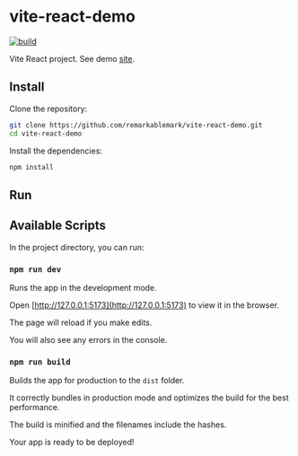 # vite-react-demo

[![build](https://github.com/remarkablemark/vite-react-demo/actions/workflows/build.yml/badge.svg)](https://github.com/remarkablemark/vite-react-demo/actions/workflows/build.yml)

Vite React project. See demo [site](https://remarkabl.org/vite-react-demo/).

## Install

Clone the repository:

```sh
git clone https://github.com/remarkablemark/vite-react-demo.git
cd vite-react-demo
```

Install the dependencies:

```sh
npm install
```

## Run

## Available Scripts

In the project directory, you can run:

### `npm run dev`

Runs the app in the development mode.

Open [http://127.0.0.1:5173](http://127.0.0.1:5173) to view it in the browser.

The page will reload if you make edits.

You will also see any errors in the console.

### `npm run build`

Builds the app for production to the `dist` folder.

It correctly bundles in production mode and optimizes the build for the best performance.

The build is minified and the filenames include the hashes.

Your app is ready to be deployed!

